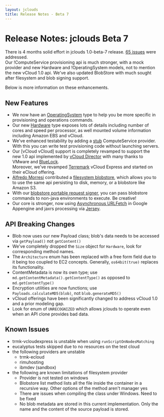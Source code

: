 ```yaml
---
layout: jclouds
title: Release Notes - Beta 7
---
```


# Release Notes: jclouds Beta 7

There is 4 months solid effort in jclouds 1.0-beta-7 release. [65 issues](http://code.google.com/p/jclouds/issues/list?can=1&q=label%3AMilestone-1.0-beta-7) 
were addressed.  
Our !ComputeService provisioning api is much stronger, with a mock provider and new Hardware and !OperatingSystem models,
 not to mention the new vCloud 1.0 api. We've also updated BlobStore with much sought after filesystem and blob signing support.

Below is more information on these enhancements.

## New Features

* We now have an [OperatingSystem](http://code.google.com/p/jclouds/wiki/ComputeGuide#Operating_System) type to help you be more specific 
	in provisioning and operations commands.
* Our new [Hardware](http://code.google.com/p/jclouds/wiki/ComputeGuide#Hardware) type exposes lots of details 
	including number of cores and speed per processor, as well mounted volume information including Amazon EBS and vCloud.
* We've enhanced testability by adding a [stub](http://code.google.com/p/jclouds/wiki/ComputeGuide#Stub_Provider) ComputeService provider.
  With this you can write test provisioning code without launching servers.
* Our [vCloud vCloud] support is completely revamped to support the new 1.0 api implemented by [vCloud Director](http://www.vmware.com/products/vcloud-director/) 
  with many thanks to VMware and [BlueLock](http://www.bluelock.com/bluelock-cloud-hosting/virtual-cloud-enterprise/).  
  Moreover, we've revamped [Terremark](/documentation/quickstart/terremark-vcloud-express) vCloud Express and started on their eCloud offering.
* [Alfredo Morresi](http://www.rainbowbreeze.it) contributed a [filesystem blobstore](/documentation/userguide/blobstore-guide), 
  which allows you to to use the same api persisting to disk, memory, or a blobstore like Amazon S3.
* With our  [blobstore portable request signer](/documentation/userguide/blobstore-guide),
  you can pass blobstore commands to non-java environments to execute.  Be creative!
* Our core is stronger, now using [Asynchronous URLFetch](http://code.google.com/appengine/docs/java/javadoc/com/google/appengine/api/urlfetch/URLFetchService.html#fetchAsync%28com.google.appengine.api.urlfetch.HTTPRequest%29)
  in Google Appengine and jaxrs processing via [Jersey](https://jersey.dev.java.net/).

## API Breaking Changes

* Blob now uses our new Payload class; blob's data needs to be accessed via `getPayload()` not `getContent()`
* We've completely dropped the `Size` object for `Hardware`, look for corresponding method names.
* The `Architecture` enum has been replaced with a free form field due to it being too coupled to EC2 concepts.
  Generally, `os64bit(true)` replaces its functionality.
* ContentMetadata is now its own type; use `md.getContentMetadata().getContentType()` as opposed to `md.getContentType()`
* Encryption utilities are now functions; use` Payloads.calculateMD5(blob)`, not `blob.generateMD5()`
* vCloud offerings have been significantly changed to address vCloud 1.0 and a prior modeling gap.
* Look for enum of `UNRECOGNIZED` which allows jclouds to operate even when an API clone provides bad data.


## Known Issues 

  * trmk-vcloudexpress is unstable when using `runScriptOnNodesMatching`
  * eucalyptus tests skipped due to no resources on the test cloud
  * the following providers are unstable
    * trmk-ecloud
    * rimuhosting
    * ibmdev (sandbox)
  * the following are known limitations of filesystem provider
    * Provider is not tested on windows
    * Blobstore list method lists all the file inside the container in a recursive way. Other options of the method aren't manager yes
    * There are issues when compiling the class under Windows. Need to be fixed
    * No blob metadata are stored in this current implementation. Only the name and the content of the source payload is stored. 
